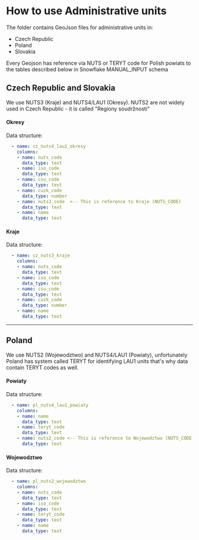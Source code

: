 # How to use Administrative units
The folder contains GeoJson files for administrative units in:
* Czech Republic
* Poland
* Slovakia

Every Geojson has reference via NUTS or TERYT code for Polish powiats to the tables described below in Snowflake MANUAL_INPUT schema

## Czech Republic and Slovakia
We use NUTS3 (Kraje) and NUTS4/LAU1 (Okresy). NUTS2 are not widely used in Czech Republic - it is called "Regiony soudržnosti"

#### Okresy

Data structure:
```yaml
  - name: cz_nuts4_lau1_okresy
    columns:
    - name: nuts_code
      data_type: text
    - name: iso_code
      data_type: text
    - name: csu_code
      data_type: text
    - name: cuzk_code
      data_type: number
    - name: nuts3_code  <-- This is reference to Kraje (NUTS_CODE)
      data_type: text
    - name: name
      data_type: text

```

#### Kraje

Data structure:
```yaml
  - name: cz_nuts3_kraje
    columns:
    - name: nuts_code
      data_type: text
    - name: iso_code
      data_type: text
    - name: csu_code
      data_type: text
    - name: cuzk_code
      data_type: number
    - name: name
      data_type: text
```
___
## Poland
We use NUTS2 (Wojewodztwo) and NUTS4/LAU1 (Powiaty), unfortunately Poland has system called TERYT for identifying LAU1 units that's why data contain TERYT codes as well.

#### Powiaty

Data structure:
```yaml
  - name: pl_nuts4_lau1_powiaty
    columns:
    - name: name
      data_type: text
    - name: teryt_code
      data_type: text
    - name: nuts2_code <-- This is reference to Wojewodztwo (NUTS_CODE)
      data_type: text

```

#### Wojewodztwo

Data structure:
```yaml
  - name: pl_nuts2_wojewodztwo
    columns:
    - name: nuts_code
      data_type: text
    - name: iso_code
      data_type: text
    - name: teryt_code
      data_type: text
    - name: name
      data_type: text
```